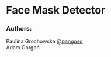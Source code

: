 # Face Mask Detector
### Authors:
Paulina Grochowska [@pangoso](https://github.com/pangoso)  
Adam Gorgoń